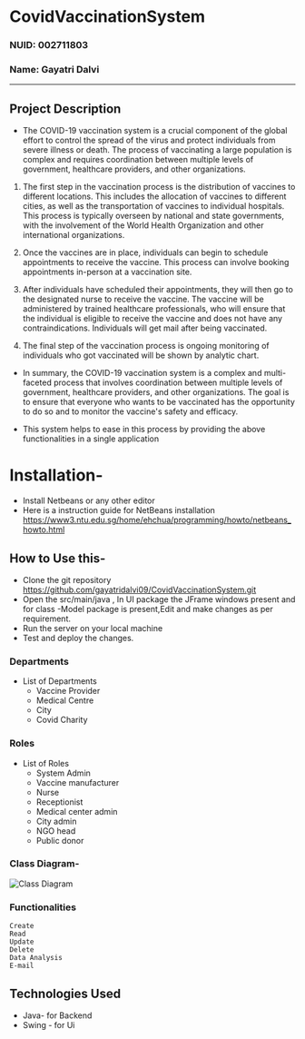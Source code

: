 # CovidVaccinationSystem
### NUID: 002711803
### Name: Gayatri Dalvi

---
## Project Description
+ The COVID-19 vaccination system is a crucial component of the global effort to control the spread of the virus and protect individuals from severe illness or death. The process of vaccinating a large population is complex and requires coordination between multiple levels of government, healthcare providers, and other organizations.

1. The first step in the vaccination process is the distribution of vaccines to different locations. This includes the allocation of vaccines to different cities, as well as the transportation of vaccines to individual hospitals. This process is typically overseen by national and state governments, with the involvement of the World Health Organization and other international organizations.

2. Once the vaccines are in place, individuals can begin to schedule appointments to receive the vaccine. This process can involve booking appointments in-person at a vaccination site. 

3. After individuals have scheduled their appointments, they will then go to the designated  nurse to receive the vaccine. The vaccine will be administered by trained healthcare professionals, who will ensure that the individual is eligible to receive the vaccine and does not have any contraindications. Individuals will get mail after being vaccinated.

4. The final step of the vaccination process is ongoing monitoring of individuals who got vaccinated will be shown by analytic chart. 

+ In summary, the COVID-19 vaccination system is a complex and multi-faceted process that involves coordination between multiple levels of government, healthcare providers, and other organizations. The goal is to ensure that everyone who wants to be vaccinated has the opportunity to do so and to monitor the vaccine's safety and efficacy.

+ This system helps to ease in this process by providing the above functionalities in a single application

# Installation-
+ Install Netbeans or any other editor
+ Here is a instruction guide for NetBeans installation https://www3.ntu.edu.sg/home/ehchua/programming/howto/netbeans_howto.html

## How to Use this-
+ Clone the git repository https://github.com/gayatridalvi09/CovidVaccinationSystem.git
+ Open the src/main/java , In UI package the JFrame windows present and for class -Model package is present,Edit and make changes as per requirement.
+ Run the server on your local machine
+ Test and deploy the changes.


### Departments
+ List of Departments
    + Vaccine Provider
    + Medical Centre
    + City
    + Covid Charity

### Roles
+ List of Roles
    + System Admin
    + Vaccine manufacturer
    + Nurse
    + Receptionist
    + Medical center admin
    + City admin
    + NGO head
    + Public donor


### Class Diagram-
![Class Diagram](/src/images/uml_covid_vaccination_system.png)




### Functionalities
    Create
    Read
    Update
    Delete
    Data Analysis
    E-mail

## Technologies Used
+ Java- for Backend
+ Swing - for Ui









